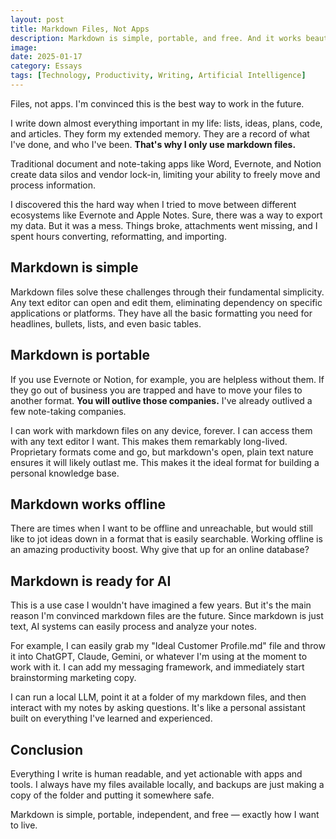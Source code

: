 ```yaml
---
layout: post
title: Markdown Files, Not Apps
description: Markdown is simple, portable, and free. And it works beautifully with AI tools.
image:
date: 2025-01-17
category: Essays
tags: [Technology, Productivity, Writing, Artificial Intelligence]
---
```


Files, not apps. I'm convinced this is the best way to work in the future.

I write down almost everything important in my life: lists, ideas, plans, code, and articles. They form my extended memory. They are a record of what I've done, and who I've been. **That's why I only use markdown files.**

Traditional document and note-taking apps like Word, Evernote, and Notion create data silos and vendor lock-in, limiting your ability to freely move and process information. 

I discovered this the hard way when I tried to move between different ecosystems like Evernote and Apple Notes. Sure, there was a way to export my data. But it was a mess. Things broke, attachments went missing, and I spent hours converting, reformatting, and importing.

## Markdown is simple

Markdown files solve these challenges through their fundamental simplicity. Any text editor can open and edit them, eliminating dependency on specific applications or platforms. They have all the basic formatting you need for headlines, bullets, lists, and even basic tables.

## Markdown is portable

If you use Evernote or Notion, for example, you are helpless without them. If they go out of business you are trapped and have to move your files to another format. **You will outlive those companies.** I've already outlived a few note-taking companies.

I can work with markdown files on any device, forever. I can access them with any text editor I want. This makes them remarkably long-lived. Proprietary formats come and go, but markdown's open, plain text nature ensures it will likely outlast me. This makes it the ideal format for building a personal knowledge base.

## Markdown works offline

There are times when I want to be offline and unreachable, but would still like to jot ideas down in a format that is easily searchable. Working offline is an amazing productivity boost. Why give that up for an online database?

## Markdown is ready for AI

This is a use case I wouldn't have imagined a few years. But it's the main reason I'm convinced markdown files are the future. Since markdown is just text, AI systems can easily process and analyze your notes.

For example, I can easily grab my "Ideal Customer Profile.md" file and throw it into ChatGPT, Claude, Gemini, or whatever I'm using at the moment to work with it. I can add my messaging framework, and immediately start brainstorming marketing copy.

I can run a local LLM, point it at a folder of my markdown files, and then interact with my notes by asking questions. It's like a personal assistant built on everything I've learned and experienced.

## Conclusion

Everything I write is human readable, and yet actionable with apps and tools. I always have my files available locally, and backups are just making a copy of the folder and putting it somewhere safe.

Markdown is simple, portable, independent, and free — exactly how I want to live.